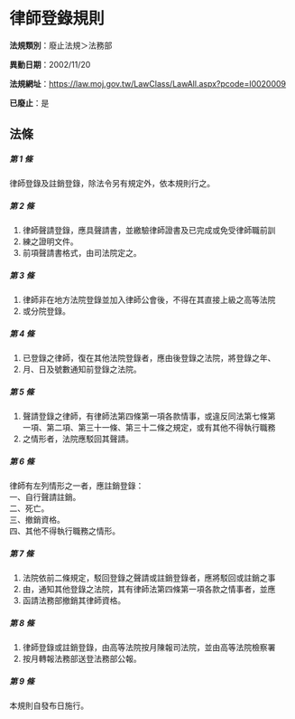 # 律師登錄規則

**法規類別**：廢止法規＞法務部

**異動日期**：2002/11/20  

**法規網址**：https://law.moj.gov.tw/LawClass/LawAll.aspx?pcode=I0020009

**已廢止**：是



## 法條
##### 第 1 條
律師登錄及註銷登錄，除法令另有規定外，依本規則行之。

##### 第 2 條
1. 律師聲請登錄，應具聲請書，並繳驗律師證書及已完成或免受律師職前訓
1. 練之證明文件。
1. 前項聲請書格式，由司法院定之。

##### 第 3 條
1. 律師非在地方法院登錄並加入律師公會後，不得在其直接上級之高等法院
1. 或分院登錄。

##### 第 4 條
1. 已登錄之律師，復在其他法院登錄者，應由後登錄之法院，將登錄之年、
1. 月、日及號數通知前登錄之法院。

##### 第 5 條
1. 聲請登錄之律師，有律師法第四條第一項各款情事，或違反同法第七條第  
一項、第二項、第三十一條、第三十二條之規定，或有其他不得執行職務
1. 之情形者，法院應駁回其聲請。

##### 第 6 條
律師有左列情形之一者，應註銷登錄：  
一、自行聲請註銷。  
二、死亡。  
三、撤銷資格。  
四、其他不得執行職務之情形。  

##### 第 7 條
1. 法院依前二條規定，駁回登錄之聲請或註銷登錄者，應將駁回或註銷之事
1. 由，通知其他登錄之法院，其有律師法第四條第一項各款之情事者，並應
1. 函請法務部撤銷其律師資格。

##### 第 8 條
1. 律師登錄或註銷登錄，由高等法院按月陳報司法院，並由高等法院檢察署
1. 按月轉報法務部送登法務部公報。

##### 第 9 條
本規則自發布日施行。


